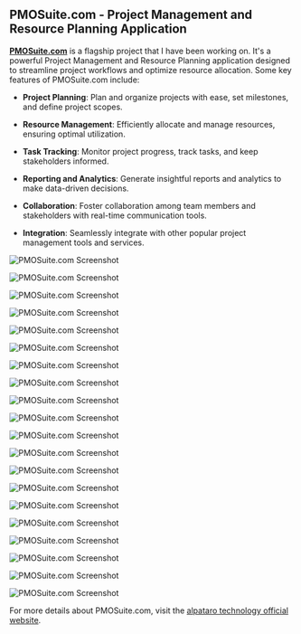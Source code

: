## PMOSuite.com - Project Management and Resource Planning Application

**[PMOSuite.com](#)** is a flagship project that I have been working on. It's a powerful Project Management and Resource Planning application designed to streamline project workflows and optimize resource allocation. Some key features of PMOSuite.com include:

- **Project Planning**: Plan and organize projects with ease, set milestones, and define project scopes.

- **Resource Management**: Efficiently allocate and manage resources, ensuring optimal utilization.

- **Task Tracking**: Monitor project progress, track tasks, and keep stakeholders informed.

- **Reporting and Analytics**: Generate insightful reports and analytics to make data-driven decisions.

- **Collaboration**: Foster collaboration among team members and stakeholders with real-time communication tools.

- **Integration**: Seamlessly integrate with other popular project management tools and services.

![PMOSuite.com Screenshot](screenshots/pmosuite_0.png)

![PMOSuite.com Screenshot](screenshots/pmosuite_2.png)

![PMOSuite.com Screenshot](screenshots/pmosuite_3.png)

![PMOSuite.com Screenshot](screenshots/pmosuite_4.png)

![PMOSuite.com Screenshot](screenshots/pmosuite_5.png)

![PMOSuite.com Screenshot](screenshots/pmosuite_6.png)

![PMOSuite.com Screenshot](screenshots/pmosuite_7.png)

![PMOSuite.com Screenshot](screenshots/pmosuite_8.png)

![PMOSuite.com Screenshot](screenshots/pmosuite_9.png)

![PMOSuite.com Screenshot](screenshots/pmosuite_10.png)

![PMOSuite.com Screenshot](screenshots/pmosuite_11.png)

![PMOSuite.com Screenshot](screenshots/pmosuite_12.png)

![PMOSuite.com Screenshot](screenshots/pmosuite_13.png)

![PMOSuite.com Screenshot](screenshots/pmosuite_14.png)

![PMOSuite.com Screenshot](screenshots/pmosuite_15.png)

![PMOSuite.com Screenshot](screenshots/pmosuite_16.png)

![PMOSuite.com Screenshot](screenshots/pmosuite_17.png)

![PMOSuite.com Screenshot](screenshots/pmosuite_18.png)

![PMOSuite.com Screenshot](screenshots/pmosuite_19.png)

![PMOSuite.com Screenshot](screenshots/pmosuite_20.png)

For more details about PMOSuite.com, visit the [alpataro technology official website](https://alpatarotechnology.com/alpataro.html#pmosuite).
